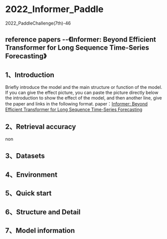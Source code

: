# 2022_Informer_Paddle
2022_PaddleChallenge(7th)-46
## reference papers --《Informer: Beyond Efficient Transformer for Long Sequence Time-Series Forecasting》
 
## 1、Introduction
Briefly introduce the model and the main structure or function of the model. If you can give the effect picture, you can paste the picture directly below the introduction to show the effect of the model, and then another line, give the paper and links in the following format.
paper：[Informer: Beyond Efficient Transformer for Long Sequence Time-Series Forecasting](https://arxiv.org/abs/2012.07436)
## 2、Retrieval accuracy
non
## 3、Datasets
## 4、Environment
## 5、Quick start
## 6、Structure and Detail
## 7、Model information